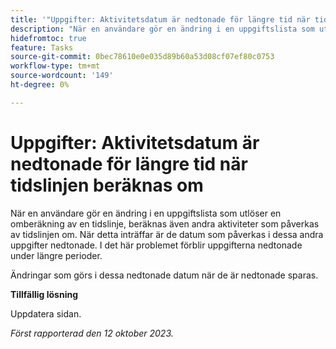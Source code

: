 ```yaml
---
title: '"Uppgifter: Aktivitetsdatum är nedtonade för längre tid när tidslinjen beräknas om'
description: "När en användare gör en ändring i en uppgiftslista som utlöser en omberäkning av en tidslinje, beräknas även andra aktiviteter som påverkas av den tidslinjen om. När detta inträffar är de datum som påverkas i dessa andra uppgifter nedtonade. I det här problemet förblir uppgifterna nedtonade under längre perioder. "
hidefromtoc: true
feature: Tasks
source-git-commit: 0bec78610e0e035d89b60a53d08cf07ef80c0753
workflow-type: tm+mt
source-wordcount: '149'
ht-degree: 0%

---
```



# Uppgifter: Aktivitetsdatum är nedtonade för längre tid när tidslinjen beräknas om

När en användare gör en ändring i en uppgiftslista som utlöser en omberäkning av en tidslinje, beräknas även andra aktiviteter som påverkas av tidslinjen om. När detta inträffar är de datum som påverkas i dessa andra uppgifter nedtonade. I det här problemet förblir uppgifterna nedtonade under längre perioder.

Ändringar som görs i dessa nedtonade datum när de är nedtonade sparas.

**Tillfällig lösning**

Uppdatera sidan.

_Först rapporterad den 12 oktober 2023._
